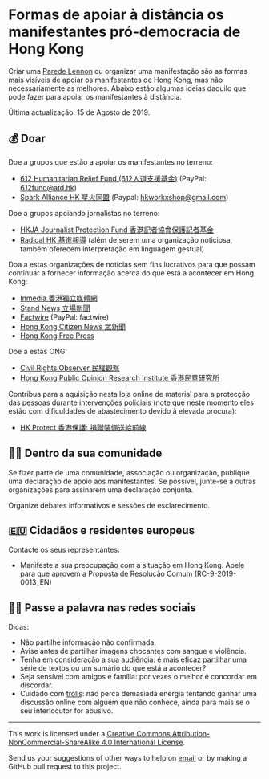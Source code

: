 # Formas de apoiar à distância os manifestantes pró-democracia de Hong Kong

Criar uma [Parede Lennon](https://www.publico.pt/2019/08/12/p3/fotogaleria/hong-kong-arte-postit-revolta-antisistema-396572) ou organizar uma manifestação são as formas mais visíveis de apoiar os manifestantes de Hong Kong, mas não necessariamente as melhores. Abaixo estão algumas ideias daquilo que pode fazer para apoiar os manifestantes à distância.

Última actualização: 15 de Agosto de 2019.

## 💰 Doar

Doe a grupos que estão a apoiar os manifestantes no terreno:

- [612 Humanitarian Relief Fund (612人道支援基金)](https://www.facebook.com/612Fund/) (PayPal: 612fund@atd.hk)
- [Spark Alliance HK 星火同盟](https://www.facebook.com/sparkalliancehk/posts/2042900022663786) (Paypal: hkworkxshop@gmail.com)

Doe a grupos apoiando jornalistas no terreno:

- [HKJA Journalist Protection Fund 香港記者協會保護記者基金](https://gogetfunding.com/hkjaraisefund/)
- [Radical HK 基進報導](https://radicalhk.com/about/donation/) (além de serem uma organização noticiosa, também oferecem interpretação em linguagem gestual)

Doa a estas organizações de notícias sem fins lucrativos para que possam continuar a fornecer informação acerca do que está a acontecer em Hong Kong:

- [Inmedia 香港獨立媒體網](http://www.inmediahk.net/donate) 
- [Stand News 立場新聞](https://mystand.thestandnews.com/) 
- [Factwire](https://www.factwire.org/backus/) (PayPal: factwire)
- [Hong Kong Citizen News 眾新聞](https://www.hkcnews.com/aboutus/)
- [Hong Kong Free Press](https://www.hongkongfp.com/support-hkfp/)

Doe a estas ONG:

- [Civil Rights Observer 民權觀察](https://www.hkcro.org/fundraising/)
- [Hong Kong Public Opinion Research Institute 香港民意研究所](https://www.pori.hk/donation) 

Contribua para a aquisição nesta loja online de material para a protecção das pessoas durante intervenções policiais (note que neste momento eles estão com dificuldades de abastecimento devido à elevada procura):

- [HK Protect 香港保護: 捐贈裝備送給前線](https://hkprotect.org/shop/%e4%bf%9d%e8%ad%b7%e8%a3%9d%e5%82%99/%e6%8d%90%e8%b4%88%e8%a3%9d%e5%82%99%e9%80%81%e7%b5%a6%e5%89%8d%e7%b7%9a/)

## 🧓🏻 Dentro da sua comunidade

Se fizer parte de uma comunidade, associação ou organização, publique uma declaração de apoio aos manifestantes. Se possível, junte-se a outras organizações para assinarem uma declaração conjunta.

Organize debates informativos e sessões de esclarecimento.

## 🇪🇺 Cidadãos e residentes europeus

Contacte os seus representantes:

- Manifeste a sua preocupação com a situação em Hong Kong.
Apele para que aprovem a Proposta de Resolução Comum (RC-9-2019-0013_EN)

## 🤳🏼 Passe a palavra nas redes sociais

Dicas:

- Não partilhe informação não confirmada.
- Avise antes de partilhar imagens chocantes com sangue e violência.
- Tenha em consideração a sua audiência: é mais eficaz partilhar uma série de textos ou um sumário do que está a acontecer?
- Seja sensível com amigos e família: por vezes o melhor é concordar em discordar.
- Cuidado com [trolls](https://pt.wikipedia.org/wiki/Trol_(internet)): não perca demasiada energia tentando ganhar uma discussão online com alguém que não conhece, ainda para mais se o seu interlocutor for abusivo.

---

This work is licensed under a [Creative Commons Attribution-NonCommercial-ShareAlike 4.0 International License](http://creativecommons.org/licenses/by-nc-sa/4.0/).

Send us your suggestions of other ways to help on [email](mailto:hi@hongkonggong.com) or by making a GitHub pull request to this project.
